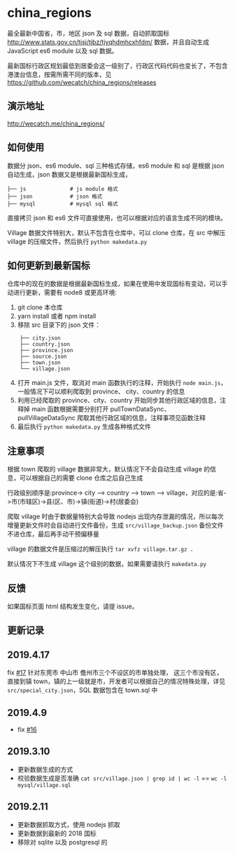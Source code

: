 # china_regions

最全最新中国省，市，地区 json 及 sql 数据，自动抓取国标 http://www.stats.gov.cn/tjsj/tjbz/tjyqhdmhcxhfdm/ 数据，并且自动生成 JavaScript es6 module 以及 sql 数据。

最新国标行政区规划最低到居委会这一级别了，行政区代码代码也变长了，不包含港澳台信息，按需所需不同的版本，见 https://github.com/wecatch/china_regions/releases

## 演示地址

http://wecatch.me/china_regions/

## 如何使用

数据分 json、es6 module、sql 三种格式存储，es6 module 和 sql 是根据 json 自动生成，json 数据又是根据最新国标生成，

```
├── js              # js module 格式
├── json            # json 格式
├── mysql           # mysql sql 格式
```

直接拷贝 json 和 es6 文件可直接使用，也可以根据对应的语言生成不同的模块。


Village 数据文件特别大，默认不包含在仓库中，可以 clone 仓库，在 src 中解压 village 的压缩文件，然后执行 `python makedata.py`


## 如何更新到最新国标

仓库中的现在的数据是根据最新国标生成，如果在使用中发现国标有变动，可以手动进行更新，需要有 node8 或更高环境:

1. git clone 本仓库
2. yarn install 或者 npm install
3. 移除 src 目录下的 json 文件：

```
    ├── city.json
    ├── country.json
    ├── province.json
    ├── source.json
    ├── town.json
    └── village.json
```

4. 打开 main.js 文件，取消对 main 函数执行的注释，开始执行 `node main.js`，一般情况下可以顺利爬取到 province、
city、country 的信息
5. 利用已经爬取的 province、city、country 开始同步其他行政区域的信息，注释掉 main 函数根据需要分别打开 pullTownDataSync、pullVillageDataSync 爬取其他行政区域的信息，注释事项见函数注释
6. 最后执行 `python makedata.py` 生成各种格式文件

## 注意事项

根据 town 爬取的 village 数据非常大，默认情况下不会自动生成 village 的信息，可以根据自己的需要 clone 仓库之后自己生成

行政级别顺序是:province-> city --> country --> town --> village，对应的是:省->市(市辖区)->县(区、市)->镇(街道)->村(居委会)

爬取 village 时由于数据量特别大会导致 nodejs 出现内存泄漏的情况，所以每次增量更新文件时会自动进行文件备份，生成 `src/village_backup.json` 备份文件不进仓库，最后再手动干预偏移量

village 的数据文件是压缩过的解压执行 `tar xvfz village.tar.gz .`

默认情况下不生成 village 这个级别的数据，如果需要请执行 `makedata.py` 


## 反馈

如果国标页面 html 结构发生变化，请提 issue。


## 更新记录

## 2019.4.17

fix [#17](https://github.com/wecatch/china_regions/issues/17) 针对东莞市 中山市 儋州市三个不设区的市单独处理，
这三个市没有区，直接到镇 town，镇的上一级就是市，开发者可以根据自己的情况特殊处理，详见 `src/special_city.json`，SQL 数据包含在 town.sql 中

## 2019.4.9

- fix [#16](https://github.com/wecatch/china_regions/issues/16)

## 2019.3.10

- 更新数据生成的方式
- 校验数据生成是否准确 `cat src/village.json | grep id | wc -l` == `wc -l mysql/village.sql`

## 2019.2.11

- 更新数据抓取方式，使用 nodejs 抓取
- 更新数据到最新的 2018 国标
- 移除对 sqlite 以及 postgresql 的
